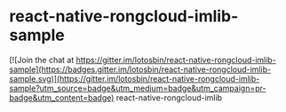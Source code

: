 # react-native-rongcloud-imlib-sample

[![Join the chat at https://gitter.im/lotosbin/react-native-rongcloud-imlib-sample](https://badges.gitter.im/lotosbin/react-native-rongcloud-imlib-sample.svg)](https://gitter.im/lotosbin/react-native-rongcloud-imlib-sample?utm_source=badge&utm_medium=badge&utm_campaign=pr-badge&utm_content=badge)
react-native-rongcloud-imlib
